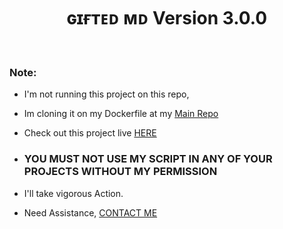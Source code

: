 <h1 align="center"> ɢɪғᴛᴇᴅ ᴍᴅ Version 3.0.0 </h1> 
 <br>
 
### Note: ##
- I'm not running this project on this repo,
- Im cloning it on my Dockerfile at my [Main Repo](https://github.com/mouricedevs/gifted-md)
- Check out this project live [HERE](https://github.com/mouricedevs/gifted-md)

- ### YOU MUST NOT USE  MY SCRIPT IN ANY OF YOUR PROJECTS WITHOUT MY PERMISSION
- I'll take vigorous Action.
- Need Assistance, [CONTACT ME](https://wa.me/254762016957)
